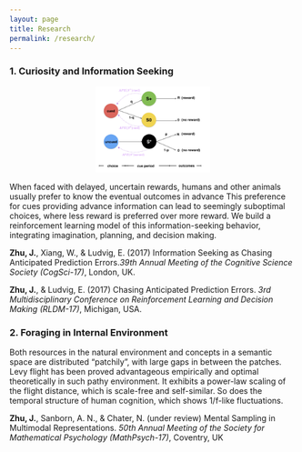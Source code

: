 ```yaml
---
layout: page
title: Research
permalink: /research/
---
```


### 1. Curiosity and Information Seeking

<p align="center">
<img src="/images/APE.png" style="width: 40%; height: 40%; margin-left: auto; margin-right: auto;">
</p>

When faced with delayed, uncertain rewards, humans and other animals usually prefer to know the eventual outcomes in advance This preference for cues providing advance information can lead to seemingly suboptimal choices, where less reward is preferred over more reward. We build a reinforcement learning model of this information-seeking behavior, integrating imagination, planning, and decision making. 

**Zhu, J.**, Xiang, W., & Ludvig, E. (2017) Information Seeking as Chasing Anticipated Prediction Errors.*39th Annual Meeting of the Cognitive Science Society (CogSci-17)*, London, UK.

**Zhu, J.**, & Ludvig, E. (2017) Chasing Anticipated Prediction Errors. *3rd Multidisciplinary Conference on Reinforcement Learning and Decision Making (RLDM-17)*, Michigan, USA.


### 2. Foraging in Internal Environment

Both resources in the natural environment and concepts in a semantic space are distributed “patchily”, with large gaps in between the patches. Levy flight has been proved advantageous empirically and optimal theoretically in such pathy environment. It exhibits a power-law scaling of the flight distance, which is scale-free and self-similar. So does the temporal structure of human cognition, which shows 1/f-like fluctuations.

**Zhu, J.**, Sanborn, A. N., & Chater, N. (under review) Mental Sampling in Multimodal
Representations. *50th Annual Meeting of the Society for Mathematical Psychology (MathPsych-17)*,
Coventry, UK
